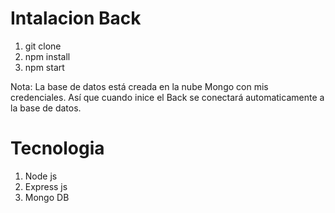 # Intalacion Back

1. git clone
2. npm install
3. npm start

Nota: La base de datos está creada en la nube Mongo con mis credenciales. Así que cuando inice el Back se conectará automaticamente a la base de datos.

# Tecnologia
1. Node js
2. Express js
3. Mongo DB

